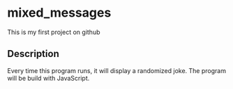 # mixed_messages
This is my first project on github

## Description
Every time this program runs, it will display a randomized joke.
The program will be build with JavaScript.
